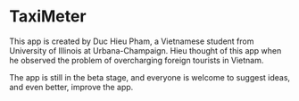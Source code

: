 TaxiMeter
=========
This app is created by Duc Hieu Pham, a Vietnamese student from University of Illinois at Urbana-Champaign.
Hieu thought of this app when he observed the problem of overcharging foreign tourists in Vietnam.

The app is still in the beta stage, and everyone is welcome to suggest ideas, and even better, improve the app.

